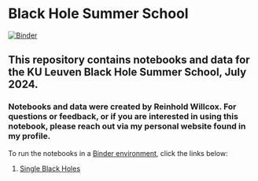 # Black Hole Summer School

[![Binder](https://mybinder.org/badge_logo.svg)](https://mybinder.org/v2/gh/reinhold-willcox/blackhole_summer_school/HEAD?labpath=notebooks%2Fsingle_BH.ipynb)

## This repository contains notebooks and data for the KU Leuven Black Hole Summer School, July 2024.

### Notebooks and data were created by Reinhold Willcox. For questions or feedback, or if you are interested in using this notebook, please reach out via my personal website found in my profile.

To run the notebooks in a [Binder environment](https://mybinder.readthedocs.io/en/latest/), click the links below:

1. [Single Black Holes](https://notebooks.gesis.org/binder/jupyter/user/reinhold-willco-e_summer_school-vymfldnw/lab/tree/single_BH.ipynb)

